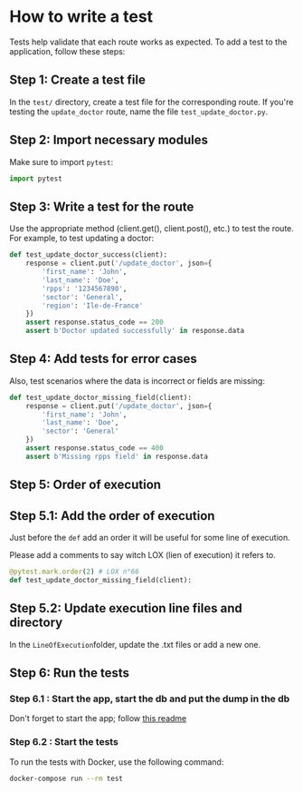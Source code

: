 
# How to write a test

Tests help validate that each route works as expected. To add a test to the application, follow these steps:

## Step 1: Create a test file

In the `test/` directory, create a test file for the corresponding route. If you're testing the `update_doctor` route, name the file `test_update_doctor.py`.

## Step 2: Import necessary modules

Make sure to import `pytest`:

```python
import pytest
```

## Step 3: Write a test for the route

Use the appropriate method (client.get(), client.post(), etc.) to test the route. For example, to test updating a doctor:

```python
def test_update_doctor_success(client):
    response = client.put('/update_doctor', json={
        'first_name': 'John',
        'last_name': 'Doe',
        'rpps': '1234567890',
        'sector': 'General',
        'region': 'Ile-de-France'
    })
    assert response.status_code == 200
    assert b'Doctor updated successfully' in response.data
```

## Step 4: Add tests for error cases

Also, test scenarios where the data is incorrect or fields are missing:

```python
def test_update_doctor_missing_field(client):
    response = client.put('/update_doctor', json={
        'first_name': 'John',
        'last_name': 'Doe',
        'sector': 'General'
    })
    assert response.status_code == 400
    assert b'Missing rpps field' in response.data
```

## Step 5: Order of execution

## Step 5.1: Add the order of execution

Just before the `def` add an order it will be useful for some line of execution.

Please add a comments to say witch LOX (lien of execution) it refers to.

```python
@pytest.mark.order(2) # LOX n°66
def test_update_doctor_missing_field(client):
```

## Step 5.2: Update execution line files and directory

In the `LineOfExecution`folder, update the .txt files or add a new one.

## Step 6: Run the tests

### Step 6.1 : Start the app, start the db and put the dump in the db

Don't forget to start the app; follow [this readme](../README.md)

### Step 6.2 : Start the tests

To run the tests with Docker, use the following command:

```bash
docker-compose run --rm test
```
